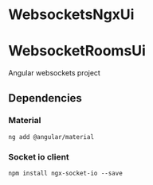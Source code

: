 # WebsocketsNgxUi
# WebsocketRoomsUi
Angular websockets project

## Dependencies
### Material
`ng add @angular/material`

### Socket io client
`npm install ngx-socket-io --save`
